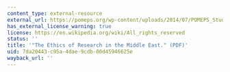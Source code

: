 ```yaml
---
content_type: external-resource
external_url: https://pomeps.org/wp-content/uploads/2014/07/POMEPS_Studies_8_Ethics.pdf
has_external_license_warning: true
license: https://en.wikipedia.org/wiki/All_rights_reserved
status: ''
title: '"The Ethics of Research in the Middle East." (PDF)'
uid: 7da20443-c95a-4dae-9cdb-00d45946625e
wayback_url: ''
---
```

